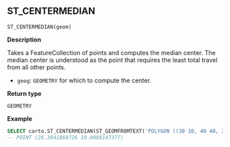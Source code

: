 ## ST_CENTERMEDIAN

```sql:signature
ST_CENTERMEDIAN(geom)
```

**Description**

Takes a FeatureCollection of points and computes the median center. The median center is understood as the point that requires the least total travel from all other points.

* `geog`: `GEOMETRY` for which to compute the center.

**Return type**

`GEOMETRY`

**Example**

```sql
SELECT carto.ST_CENTERMEDIAN(ST_GEOMFROMTEXT('POLYGON ((30 10, 40 40, 20 40, 10 20, 30 10))'));
-- POINT (26.3841869726 19.0088147377)
```
